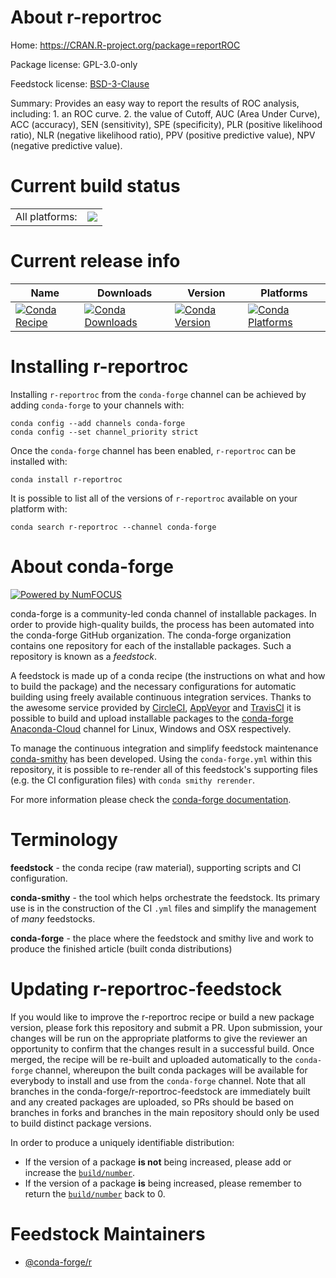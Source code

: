 About r-reportroc
=================

Home: https://CRAN.R-project.org/package=reportROC

Package license: GPL-3.0-only

Feedstock license: [BSD-3-Clause](https://github.com/conda-forge/r-reportroc-feedstock/blob/master/LICENSE.txt)

Summary: Provides an easy way to report the results of ROC analysis, including: 1. an ROC curve. 2. the value of Cutoff, AUC (Area Under Curve), ACC (accuracy), SEN (sensitivity), SPE (specificity), PLR (positive likelihood ratio), NLR (negative likelihood ratio), PPV (positive predictive value), NPV (negative predictive value).

Current build status
====================


<table><tr><td>All platforms:</td>
    <td>
      <a href="https://dev.azure.com/conda-forge/feedstock-builds/_build/latest?definitionId=12981&branchName=master">
        <img src="https://dev.azure.com/conda-forge/feedstock-builds/_apis/build/status/r-reportroc-feedstock?branchName=master">
      </a>
    </td>
  </tr>
</table>

Current release info
====================

| Name | Downloads | Version | Platforms |
| --- | --- | --- | --- |
| [![Conda Recipe](https://img.shields.io/badge/recipe-r--reportroc-green.svg)](https://anaconda.org/conda-forge/r-reportroc) | [![Conda Downloads](https://img.shields.io/conda/dn/conda-forge/r-reportroc.svg)](https://anaconda.org/conda-forge/r-reportroc) | [![Conda Version](https://img.shields.io/conda/vn/conda-forge/r-reportroc.svg)](https://anaconda.org/conda-forge/r-reportroc) | [![Conda Platforms](https://img.shields.io/conda/pn/conda-forge/r-reportroc.svg)](https://anaconda.org/conda-forge/r-reportroc) |

Installing r-reportroc
======================

Installing `r-reportroc` from the `conda-forge` channel can be achieved by adding `conda-forge` to your channels with:

```
conda config --add channels conda-forge
conda config --set channel_priority strict
```

Once the `conda-forge` channel has been enabled, `r-reportroc` can be installed with:

```
conda install r-reportroc
```

It is possible to list all of the versions of `r-reportroc` available on your platform with:

```
conda search r-reportroc --channel conda-forge
```


About conda-forge
=================

[![Powered by NumFOCUS](https://img.shields.io/badge/powered%20by-NumFOCUS-orange.svg?style=flat&colorA=E1523D&colorB=007D8A)](http://numfocus.org)

conda-forge is a community-led conda channel of installable packages.
In order to provide high-quality builds, the process has been automated into the
conda-forge GitHub organization. The conda-forge organization contains one repository
for each of the installable packages. Such a repository is known as a *feedstock*.

A feedstock is made up of a conda recipe (the instructions on what and how to build
the package) and the necessary configurations for automatic building using freely
available continuous integration services. Thanks to the awesome service provided by
[CircleCI](https://circleci.com/), [AppVeyor](https://www.appveyor.com/)
and [TravisCI](https://travis-ci.com/) it is possible to build and upload installable
packages to the [conda-forge](https://anaconda.org/conda-forge)
[Anaconda-Cloud](https://anaconda.org/) channel for Linux, Windows and OSX respectively.

To manage the continuous integration and simplify feedstock maintenance
[conda-smithy](https://github.com/conda-forge/conda-smithy) has been developed.
Using the ``conda-forge.yml`` within this repository, it is possible to re-render all of
this feedstock's supporting files (e.g. the CI configuration files) with ``conda smithy rerender``.

For more information please check the [conda-forge documentation](https://conda-forge.org/docs/).

Terminology
===========

**feedstock** - the conda recipe (raw material), supporting scripts and CI configuration.

**conda-smithy** - the tool which helps orchestrate the feedstock.
                   Its primary use is in the construction of the CI ``.yml`` files
                   and simplify the management of *many* feedstocks.

**conda-forge** - the place where the feedstock and smithy live and work to
                  produce the finished article (built conda distributions)


Updating r-reportroc-feedstock
==============================

If you would like to improve the r-reportroc recipe or build a new
package version, please fork this repository and submit a PR. Upon submission,
your changes will be run on the appropriate platforms to give the reviewer an
opportunity to confirm that the changes result in a successful build. Once
merged, the recipe will be re-built and uploaded automatically to the
`conda-forge` channel, whereupon the built conda packages will be available for
everybody to install and use from the `conda-forge` channel.
Note that all branches in the conda-forge/r-reportroc-feedstock are
immediately built and any created packages are uploaded, so PRs should be based
on branches in forks and branches in the main repository should only be used to
build distinct package versions.

In order to produce a uniquely identifiable distribution:
 * If the version of a package **is not** being increased, please add or increase
   the [``build/number``](https://docs.conda.io/projects/conda-build/en/latest/resources/define-metadata.html#build-number-and-string).
 * If the version of a package **is** being increased, please remember to return
   the [``build/number``](https://docs.conda.io/projects/conda-build/en/latest/resources/define-metadata.html#build-number-and-string)
   back to 0.

Feedstock Maintainers
=====================

* [@conda-forge/r](https://github.com/conda-forge/r/)

